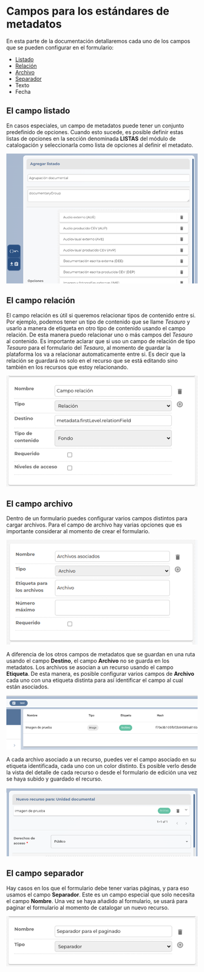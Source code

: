 # Campos para los estándares de metadatos

En esta parte de la documentación detallaremos cada uno de los campos que se pueden configurar en el formulario:

- [Listado](#el-campo-listado)
- [Relación](#el-campo-relación)
- [Archivo](#el-campo-archivo)
- [Separador](#el-campo-separador)
- Texto
- Fecha

## El campo listado

En casos especiales, un campo de metadatos puede tener un conjunto predefinido de opciones. Cuando esto sucede, es posible definir estas listas de opciones en la sección denominada __LISTAS__ del módulo de catalogación y seleccionarla como lista de opciones al definir el metadato.

![menu](imagenes/listados.png)

## El campo relación

El campo relación es útil si queremos relacionar tipos de contenido entre si. Por ejemplo, podemos tener un tipo de contenido que se llame _Tesauro_ y usarlo a manera de etiqueta en otro tipo de contenido usando el campo relación. De esta manera puedo relacionar uno o más campos del _Tesauro_ al contenido. Es importante aclarar que si uso un campo de relación de tipo _Tesauro_ para el formulario del _Tesauro_, al momento de guardar la plataforma los va a relacionar automaticamente entre si. Es decir que la relación se guardará no solo en el recurso que se está editando sino también en los recursos que estoy relacionando.

![Formulario relación](/imagenes/formulario_relacion.png)

## El campo archivo

Dentro de un formulario puedes configurar varios campos distintos para cargar archivos. Para el campo de archivo hay varias opciones que es importante considerar al momento de crear el formulario.

![formulario archivos](/imagenes/formulario_archivo.png)

A diferencia de los otros campos de metadatos que se guardan en una ruta usando el campo __Destino__, el campo __Archivo__ no se guarda en los metadatos. Los archivos se asocian a un recurso usando el campo __Etiqueta__. De esta manera, es posible configurar varios campos de __Archivo__ cada uno con una etiqueta distinta para así identificar el campo al cual están asociados.

![Etiqueta archivo](/imagenes/etiqueta_archivo.png)

A cada archivo asociado a un recurso, puedes ver el campo asociado en su etiqueta identificada, cada uno con un color distinto. Es posible verlo desde la vista del detalle de cada recurso o desde el formulario de edición una vez se haya subido y guardado el recurso.

![Etiqueta formulario](/imagenes/archivo_formulario.png)

## El campo separador

Hay casos en los que el formulario debe tener varias páginas, y para eso usamos el campo __Separador__. Este es un campo especial que solo necesita el campo __Nombre__. Una vez se haya añadido al formulario, se usará para paginar el formulario al momento de catalogar un nuevo recurso.

![Formulario separador](/imagenes/formulario_separador.png)